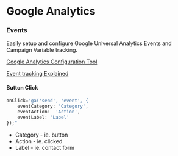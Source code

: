 # Google Analytics #
### Events ###

Easily setup and configure Google Universal Analytics Events and Campaign Variable tracking.

<a href="http://gaconfig.com/" target="_blank">Google Analytics Configuration Tool</a>

<a target="_blank" href="http://www.seerinteractive.com/blog/event-tracking-explained">Event tracking Explained</a>

#### Button Click ####
```javascript
onClick="ga('send', 'event', {
    eventCategory: 'Category',
    eventAction:  'Action',
    eventLabel: 'Label'
});"
```

- Category - ie. button
- Action - ie. clicked
- Label - ie. contact form
